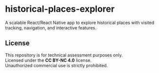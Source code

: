 # historical-places-explorer
A scalable React/React Native app to explore historical places with visited tracking, navigation, and interactive features.

## License
This repository is for technical assessment purposes only.  
Licensed under the **CC BY-NC 4.0** license.  
Unauthorized commercial use is strictly prohibited.  